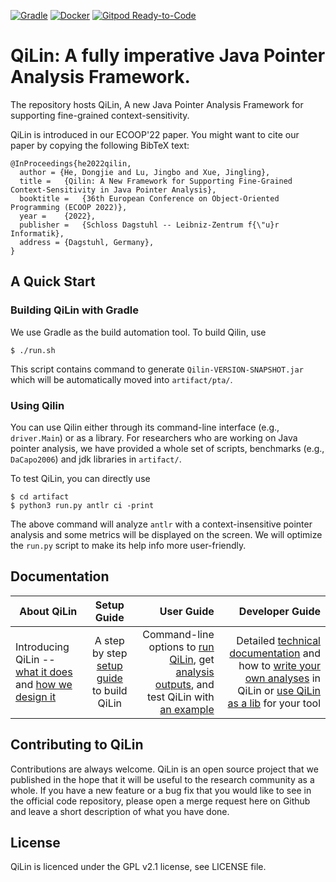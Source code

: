 [![Gradle](https://github.com/QiLinPTA/QiLin/actions/workflows/gradle.yml/badge.svg?event=push)](https://github.com/QiLinPTA/QiLin/actions/workflows/gradle.yml)
[![Docker](https://github.com/QiLinPTA/QiLin/actions/workflows/docker-image.yml/badge.svg?event=push)](https://github.com/QiLinPTA/QiLin/actions/workflows/docker-image.yml)
[![Gitpod Ready-to-Code](https://img.shields.io/badge/Gitpod-Ready--to--Code-blue?logo=gitpod)](https://gitpod.io/#https://github.com/QiLinPTA/QiLin) 
# QiLin: A fully imperative Java Pointer Analysis Framework.
The repository hosts QiLin, A new Java Pointer Analysis Framework for supporting fine-grained context-sensitivity.

QiLin is introduced in our ECOOP'22 paper. You might want to cite our paper by copying the following BibTeX text:
```
@InProceedings{he2022qilin,
  author = {He, Dongjie and Lu, Jingbo and Xue, Jingling},
  title =	{Qilin: A New Framework for Supporting Fine-Grained Context-Sensitivity in Java Pointer Analysis},
  booktitle =	{36th European Conference on Object-Oriented Programming (ECOOP 2022)},
  year =	{2022},
  publisher =	{Schloss Dagstuhl -- Leibniz-Zentrum f{\"u}r Informatik},
  address =	{Dagstuhl, Germany},
}
```
## A Quick Start
### Building QiLin with Gradle
We use Gradle as the build automation tool. To build Qilin, use
```
$ ./run.sh
```
This script contains command to generate `Qilin-VERSION-SNAPSHOT.jar` which will be automatically moved into `artifact/pta/`.

### Using Qilin
You can use Qilin either through its command-line interface (e.g., `driver.Main`) or as a library.
For researchers who are working on Java pointer analysis, we have provided a whole set of scripts, benchmarks (e.g., `DaCapo2006`) and jdk libraries in `artifact/`.

To test QiLin, you can directly use
```
$ cd artifact
$ python3 run.py antlr ci -print
```
The above command will analyze `antlr` with a context-insensitive pointer analysis and some metrics will be displayed on the screen. 
We will optimize the `run.py` script to make its help info more user-friendly.

## Documentation

| About QiLin       | Setup  Guide         | User Guide  | Developer Guide  |
| ------------- |:-------------:| -----:|-----:|
| Introducing QiLin -- [what it does](https://github.com/QiLinPTA/qilinpta.github.io/wiki/About#what-is-qilin) and [how we design it](https://github.com/QiLinPTA/qilinpta.github.io/wiki/QiLin-Design#qilin-design)      | A step by step [setup guide](https://github.com/QiLinPTA/qilinpta.github.io/wiki/Setup-Guide#getting-started) to build QiLin | Command-line options to [run QiLin](https://github.com/svf-tools/SVF/wiki/User-Guide#quick-start), get [analysis outputs](https://github.com/QiLinPTA/qilinpta.github.io/wiki/User-Guide#analysis-outputs), and test QiLin with [an example](https://github.com/QiLinPTA/qilinpta.github.io/wiki/Analyze-a-Simple-Java-Program#an-example) | Detailed [technical documentation](https://github.com/QiLinPTA/qilinpta.github.io/wiki/Technical-documentation) and how to [write your own analyses](https://github.com/QiLinPTA/qilinpta.github.io/wiki/Write-your-own-analysis-in-QiLin) in QiLin or [use QiLin as a lib](https://github.com/QiLinPTA/qilinpta.github.io/wiki/QiLin-as-a-lib) for your tool  |


## Contributing to QiLin
Contributions are always welcome. QiLin is an open source project that we published in the hope that it will be useful to the research community as a whole. 
If you have a new feature or a bug fix that you would like to see in the official code repository, please open a merge request here on Github and leave a short description of what you have done.

## License
QiLin is licenced under the GPL v2.1 license, see LICENSE file.


